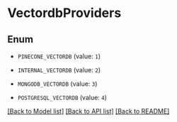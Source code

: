 # VectordbProviders

## Enum


* `PINECONE_VECTORDB` (value: `1`)

* `INTERNAL_VECTORDB` (value: `2`)

* `MONGODB_VECTORDB` (value: `3`)

* `POSTGRESQL_VECTORDB` (value: `4`)


[[Back to Model list]](../README.md#documentation-for-models) [[Back to API list]](../README.md#documentation-for-api-endpoints) [[Back to README]](../README.md)


